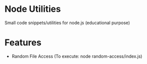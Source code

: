 # Node Utilities
Small code snippets/utilities for node.js (educational purpose)


# Features
- Random File Access (To execute: node random-access/index.js)


